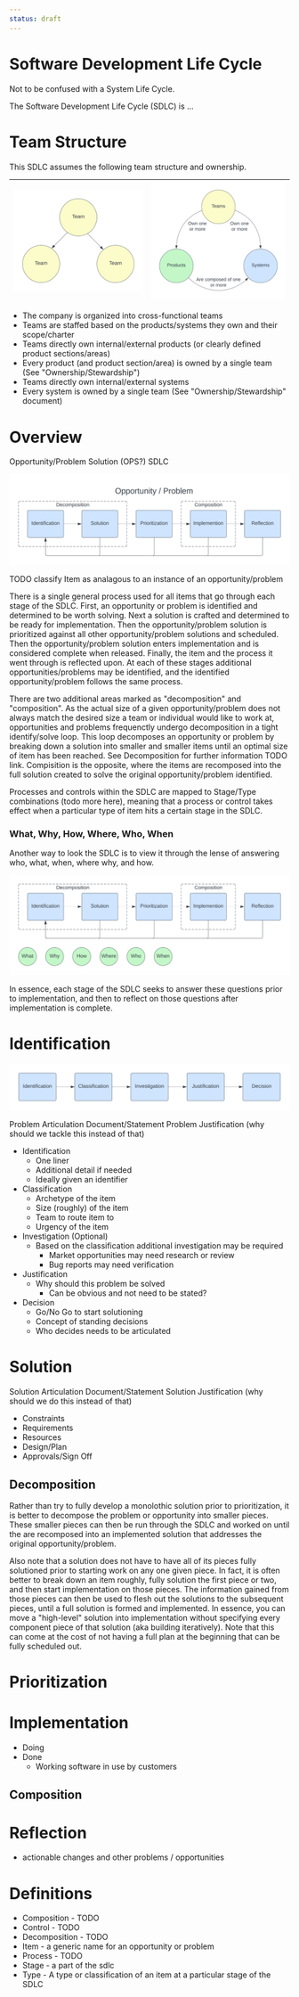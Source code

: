 ```yaml
---
status: draft
---
```

# Software Development Life Cycle
Not to be confused with a System Life Cycle.

The Software Development Life Cycle (SDLC) is ...

# Team Structure
This SDLC assumes the following team structure and ownership.

| <img alt="Team Structure" src="./img/team-structure.png" style="max-height:260px" /> | <img alt="Team Product System" src="./img/product-system-team.png" style="max-height:300px" /> |
| --- | --- |

* The company is organized into cross-functional teams
* Teams are staffed based on the products/systems they own and their scope/charter
* Teams directly own internal/external products (or clearly defined product sections/areas)
* Every product (and product section/area) is owned by a single team (See "Ownership/Stewardship")
* Teams directly own internal/external systems
* Every system is owned by a single team (See "Ownership/Stewardship" document)

# Overview
Opportunity/Problem Solution (OPS?) SDLC

<img alt="SDLC" src="./img/overview.png" style="max-height:300px" />

TODO classify Item as analagous to an instance of an opportunity/problem

There is a single general process used for all items that go through each stage of the SDLC. First, an opportunity or problem is identified and determined to be worth solving. Next a solution is crafted and determined to be ready for implementation. Then the opportunity/problem solution is prioritized against all other opportunity/problem solutions and scheduled. Then the opportunity/problem solution enters implementation and is considered complete when released. Finally, the item and the process it went through is reflected upon. At each of these stages additional opportunities/problems may be identified, and the identified opportunity/problem follows the same process.

There are two additional areas marked as "decomposition" and "composition". As the actual size of a given opportunity/problem does not always match the desired size a team or individual would like to work at, opportunities and problems frequenctly undergo decomposition in a tight identify/solve loop. This loop decomposes an opportunity or problem by breaking down a solution into smaller and smaller items until an optimal size of item has been reached. See Decomposition for further information TODO link. Compisition is the opposite, where the items are recomposed into the full solution created to solve the original opportunity/problem identified.

Processes and controls within the SDLC are mapped to Stage/Type combinations (todo more here), meaning that a process or control takes effect when a particular type of item hits a certain stage in the SDLC.

### What, Why, How, Where, Who, When
Another way to look the SDLC is to view it through the lense of answering who, what, when, where why, and how.

<img alt="SDLC What" src="./img/overview-what.png" style="max-height:300px" />

In essence, each stage of the SDLC seeks to answer these questions prior to implementation, and then to reflect on those questions after implementation is complete.

# Identification

<img alt="Identification" src="./img/identification.png" style="max-height:300px" />

Problem Articulation Document/Statement
Problem Justification (why should we tackle this instead of that)

* Identification
    * One liner
    * Additional detail if needed
    * Ideally given an identifier
* Classification
    * Archetype of the item
    * Size (roughly) of the item
    * Team to route item to
    * Urgency of the item
* Investigation (Optional)
    * Based on the classification additional investigation may be required
        * Market opportunities may need research or review
        * Bug reports may need verification
* Justification
    * Why should this problem be solved
        * Can be obvious and not need to be stated?
* Decision
    * Go/No Go to start solutioning
    * Concept of standing decisions
    * Who decides needs to be articulated

# Solution

Solution Articulation Document/Statement
Solution Justification (why should we do this instead of that)

* Constraints
* Requirements
* Resources
* Design/Plan
* Approvals/Sign Off

## Decomposition
Rather than try to fully develop a monolothic solution prior to prioritization, it is better to decompose the problem or opportunity into smaller pieces. These smaller pieces can then be run through the SDLC and worked on until the are recomposed into an implemented solution that addresses the original opportunity/problem.

Also note that a solution does not have to have all of its pieces fully solutioned prior to starting work on any one given piece. In fact, it is often better to break down an item roughly, fully solution the first piece or two, and then start implementation on those pieces. The information gained from those pieces can then be used to flesh out the solutions to the subsequent pieces, until a full solution is formed and implemented. In essence, you can move a "high-level" solution into implementation without specifying every component piece of that solution (aka building iteratively). Note that this can come at the cost of not having a full plan at the beginning that can be fully scheduled out.

# Prioritization

# Implementation

* Doing
* Done
    * Working software in use by customers 

## Composition

# Reflection

* actionable changes and other problems / opportunities


# Definitions
* Composition - TODO
* Control - TODO
* Decomposition - TODO
* Item - a generic name for an opportunity or problem
* Process - TODO
* Stage - a part of the sdlc
* Type - A type or classification of an item at a particular stage of the SDLC
